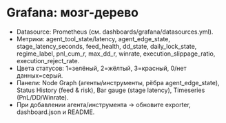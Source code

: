﻿# Grafana: мозг-дерево
- Datasource: Prometheus (см. dashboards/grafana/datasources.yml).
- Метрики: agent_tool_state/latency, agent_edge_state, stage_latency_seconds, feed_health, dd_state, daily_lock_state, regime_label, pnl_cum_r, max_dd_r, winrate, execution_slippage_ratio, execution_reject_rate.
- Цвета статусов: 1=зелёный, 2=жёлтый, 3=красный, 0/нет данных=серый.
- Панели: Node Graph (агенты/инструменты, рёбра agent_edge_state), Status History (feed & risk), Bar gauge (stage latency), Timeseries (PnL/DD/Winrate).
- При добавлении агента/инструмента → обновите exporter, dashboard.json и README.
